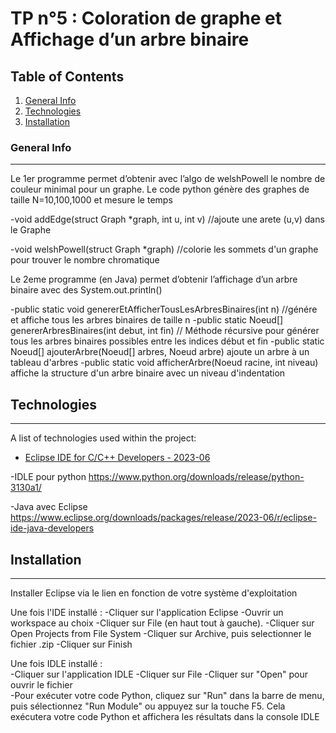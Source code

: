 ﻿# TP n°5 : Coloration de graphe et Affichage d’un arbre binaire
## Table of Contents
1. [General Info](#general-info)
2. [Technologies](#technologies)
3. [Installation](#installation)




### General Info
***
Le 1er programme permet d’obtenir avec l’algo de welshPowell le nombre de couleur minimal pour un graphe.
Le code python génère des graphes de taille N=10,100,1000 et mesure le temps


-void addEdge(struct Graph *graph, int u, int v) //ajoute une arete  (u,v) dans le Graphe


-void welshPowell(struct Graph *graph) //colorie les sommets d'un graphe pour trouver le nombre chromatique


Le 2eme programme (en Java) permet d’obtenir l’affichage d’un arbre binaire avec des System.out.println()


-public static void genererEtAfficherTousLesArbresBinaires(int n) //génére et affiche tous les arbres binaires de taille n
-public static Noeud[] genererArbresBinaires(int debut, int fin)  // Méthode récursive pour générer tous les arbres binaires possibles entre les indices début et fin
-public static Noeud[] ajouterArbre(Noeud[] arbres, Noeud arbre) ajoute un arbre à un tableau d'arbres
-public static void afficherArbre(Noeud racine, int niveau) affiche la structure d'un arbre binaire avec un niveau d'indentation




## Technologies
***
A list of technologies used within the project:


- [Eclipse IDE for C/C++ Developers - 2023-06](https://www.eclipse.org/downloads/packages/release/2023-06/r/eclipse-ide-cc-developers)


-IDLE pour python 
https://www.python.org/downloads/release/python-3130a1/


-Java avec Eclipse
https://www.eclipse.org/downloads/packages/release/2023-06/r/eclipse-ide-java-developers




## Installation
***


Installer Eclipse via le lien en fonction de votre système d'exploitation
        


Une fois l'IDE installé :
        -Cliquer sur l'application Eclipse
        -Ouvrir un workspace au choix
        -Cliquer sur File (en haut tout à gauche).
        -Cliquer sur Open Projects from File System
        -Cliquer sur Archive, puis selectionner le fichier .zip
        -Cliquer sur Finish




Une fois IDLE installé :  
        -Cliquer sur l'application IDLE
-Cliquer sur File
-Cliquer sur "Open" pour ouvrir le fichier        
-Pour exécuter votre code Python, cliquez sur "Run" dans la barre de menu, puis sélectionnez "Run Module" ou appuyez sur la touche F5. Cela exécutera votre code Python et affichera les résultats dans la console IDLE

